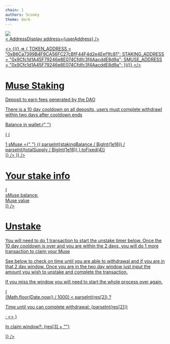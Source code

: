 ```yaml
---
chain: 1
authors: Sconey
theme: dark
---
```


<body class="900 text-white">
<div class="flex justify-between items-center p-2">
  <div>
    <a href="https://musedao.io" />
    <img
      src="https://assets.coingecko.com/coins/images/13230/large/muse_logo.png?1606460453"
      class="w-12 h-12"
    />
  </div>
  <div class="800 p-2 rounded">
    <PleaseConnect>
    <   AddressDisplay address={userAddress} />
    </PleaseConnect>
  </div>
</div>

<>
  {(() => {
    TOKEN_ADDRESS = "0xB6Ca7399B4F9CA56FC27cBfF44F4d2e4Eef1fc81";
    STAKING_ADDRESS = "0x9Cfc1d1A45F79246e8E074Cfdfc3f4AacddE8d9a";
    SMUSE_ADDRESS = "0x9Cfc1d1A45F79246e8E074Cfdfc3f4AacddE8d9a";
  })()}
</>

<div class="flex justify-center p-4">
  <div class="text-center">
    <h1 class="text-5xl font-pacifico mb-2">Muse Staking</h1>
    <p class="text-sm">Deposit to earn fees generated by the DAO</p>
    <p class="text-red-400 text-sm">
      There is a 10 day cooldown on all deposits, users must complete withdrawl
      within two days after cooldown ends
    </p>
  </div>
</div>

<PleaseConnect>
<div class="flex justify-center p-4">
  <div class="text-center">
    <div class="grid grid-cols-2 gap-4">
      <p class="text-sm md:text-base">
        Balance in wallet:{" "}
        <TokenBalance token={TOKEN_ADDRESS} address={userAddress} />
      </p>
      <p class="text-sm md:text-base text-right">
        <ContractRead
          address={TOKEN_ADDRESS}
          abi={ABIs.ERC20}
          functionName="balanceOf"
          args={[STAKING_ADDRESS]}
          render={(stakingBalance) => (
            <ContractRead
              address={STAKING_ADDRESS}
              abi={ABIs.ERC20}
              functionName="totalSupply"
              render={(totalSupply) => (
                <div>
                  1 sMuse ={" "}
                  {(
                    parseInt(stakingBalance / BigInt(1e16)) /
                    parseInt(totalSupply / BigInt(1e16))
                  ).toFixed(4)}
                </div>
              )}
            />
          )}
        />
      </p>
      <p class="text-sm md:text-base col-span-2 text-center mt-2">
        <ContractWrite
          address={TOKEN_ADDRESS}
          abi={[
            {
              inputs: [
                {
                  internalType: "uint256",
                  name: "Amount you wish to stake",
                  type: "uint256",
                  token: TOKEN_ADDRESS,
                  ERC20Allow: STAKING_ADDRESS,
                },
              ],
              name: "Stake",
              outputs: [],
              stateMutability: "nonpayable",
              type: "function",
            },
          ]}
        />
      </p>
    </div>
  </div>
</div>

<div class="flex justify-center p-4">
  <div class="text-center">
    <h1 class="text-3xl font-pacifico mb-2">Your stake info</h1>
  </div>
</div>

<div class="bg-#374151-800 p-2 mt-4">
  <div class="text-center">
    <ContractRead
      address={STAKING_ADDRESS}
      abi={[
        {
          inputs: [
            {
              internalType: "address",
              name: "_user",
              type: "address",
            },
          ],
          name: "userInfo",
          outputs: [
            {
              internalType: "uint256",
              name: "balance",
              type: "uint256",
            },
            {
              internalType: "uint256",
              name: "museValue",
              type: "uint256",
            },
            {
              internalType: "uint256",
              name: "timelock",
              type: "uint256",
            },
            {
              internalType: "bool",
              name: "isClaimable",
              type: "bool",
            },
            {
              internalType: "uint256",
              name: "globalShares",
              type: "uint256",
            },
            {
              internalType: "uint256",
              name: "globalBalance",
              type: "uint256",
            },
          ],
          stateMutability: "view",
          type: "function",
        },
      ]}
      args={[userAddress]}
      render={(res) => (
        <div>
          <div>
            sMuse balance: <TokenAmount token={SMUSE_ADDRESS} amount={res[0]} />
          </div>
          <div>
            Muse value <TokenAmount token={TOKEN_ADDRESS} amount={res[1]} />
          </div>
        </div>
      )}
    />
  </div>
</div>

<div class="flex justify-center p-4">
  <div class="text-center">
    <h1 class="text-3xl font-pacifico mb-2">Unstake</h1>
    <p class="text-sm">
      You will need to do 1 transaction to start the unstake timer below. Once
      the 10 day cooldown is over and you are within the 2 days, you will do 1
      more transaction to claim your Muse
    </p>
    <ContractWrite
      address={STAKING_ADDRESS}
      abi={[
        {
          inputs: [],
          name: "startUnstake",
          outputs: [],
          stateMutability: "nonpayable",
          type: "function",
        },
      ]}
      buttonText="Start unstake timer"
    />
  </div>
</div>

<div class="flex justify-center p-4">
  <div class="text-center">
    <p class="text-grey-400 text-sm">
      See below to check on time until you are able to withdrawal and if you are
      in that 2 day window. Once you are in the two day window just input the
      amount you wish to unstake and complete the transaction.
    </p>
    <p class="text-red-400 text-sm">
      If you miss the window you will need to start the whole process over
      again.
    </p>
  </div>
</div>

<div class="flex justify-center p-4">
  <div class="text-center">
      <ContractRead
      address={STAKING_ADDRESS}
      abi={[
        {
          inputs: [
            {
              internalType: "address",
              name: "_user",
              type: "address",
            },
          ],
          name: "userInfo",
          outputs: [
            {
              internalType: "uint256",
              name: "balance",
              type: "uint256",
            },
            {
              internalType: "uint256",
              name: "museValue",
              type: "uint256",
            },
            {
              internalType: "uint256",
              name: "timelock",
              type: "uint256",
            },
            {
              internalType: "bool",
              name: "isClaimable",
              type: "bool",
            },
            {
              internalType: "uint256",
              name: "globalShares",
              type: "uint256",
            },
            {
              internalType: "uint256",
              name: "globalBalance",
              type: "uint256",
            },
          ],
          stateMutability: "view",
          type: "function",
        },
      ]}
      args={[userAddress]}
      render={(res) => (
         <div class="grid grid-cols-2 gap-4">
          {Math.floor(Date.now() / 1000) < parseInt(res[2]) ?
            <p class="text-sm md:text-base">Time until you can complete withdrawal:
                <Moment fromNow unix>
                    {parseInt(res[2])}
              </Moment></p>
            : <></> }
           <p class="text-sm md:text-base text-right">In claim window?: {res[3] + ""}</p>
        </div>
      )}
    /> 
    <p class="text-sm md:text-base col-span-2 text-center mt-2">
    <ContractWrite
      address={TOKEN_ADDRESS}
      abi={[
        {
          inputs: [
            {
              internalType: "uint256",
              token: SMUSE_ADDRESS,
              name: "Amount to unstake",
              type: "uint256",
            },
          ],
          name: "unstake",
          outputs: [],
          stateMutability: "nonpayable",
          type: "function",
        },
      ]}
    />
    </p>
  </div>

</div>
</PleaseConnect>
</body>
